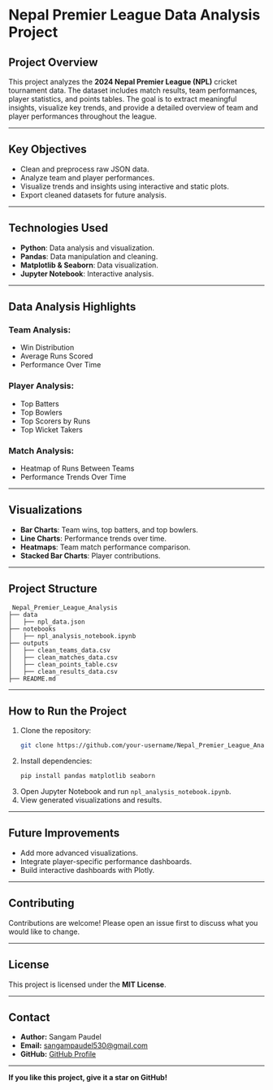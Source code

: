 #  Nepal Premier League Data Analysis Project

##  **Project Overview**
This project analyzes the **2024 Nepal Premier League (NPL)** cricket tournament data. The dataset includes match results, team performances, player statistics, and points tables. The goal is to extract meaningful insights, visualize key trends, and provide a detailed overview of team and player performances throughout the league.

---

##  **Key Objectives**
- Clean and preprocess raw JSON data.
- Analyze team and player performances.
- Visualize trends and insights using interactive and static plots.
- Export cleaned datasets for future analysis.

---

##  **Technologies Used**
- **Python**: Data analysis and visualization.
- **Pandas**: Data manipulation and cleaning.
- **Matplotlib & Seaborn**: Data visualization.
- **Jupyter Notebook**: Interactive analysis.

---

##  **Data Analysis Highlights**
### Team Analysis:
- Win Distribution
- Average Runs Scored
- Performance Over Time

### Player Analysis:
- Top Batters
- Top Bowlers
- Top Scorers by Runs
- Top Wicket Takers

### Match Analysis:
- Heatmap of Runs Between Teams
- Performance Trends Over Time

---

##  **Visualizations**
- **Bar Charts**: Team wins, top batters, and top bowlers.
- **Line Charts**: Performance trends over time.
- **Heatmaps**: Team match performance comparison.
- **Stacked Bar Charts**: Player contributions.

---

##  **Project Structure**
```
 Nepal_Premier_League_Analysis
├── data
│   ├── npl_data.json
├── notebooks
│   ├── npl_analysis_notebook.ipynb
├── outputs
│   ├── clean_teams_data.csv
│   ├── clean_matches_data.csv
│   ├── clean_points_table.csv
│   ├── clean_results_data.csv
├── README.md
```

---

##  **How to Run the Project**
1. Clone the repository:
   ```bash
   git clone https://github.com/your-username/Nepal_Premier_League_Analysis.git
   ```
2. Install dependencies:
   ```bash
   pip install pandas matplotlib seaborn
   ```
3. Open Jupyter Notebook and run `npl_analysis_notebook.ipynb`.
4. View generated visualizations and results.

---

##  **Future Improvements**
- Add more advanced visualizations.
- Integrate player-specific performance dashboards.
- Build interactive dashboards with Plotly.

---

##  **Contributing**
Contributions are welcome! Please open an issue first to discuss what you would like to change.

---

##  **License**
This project is licensed under the **MIT License**.

---

##  **Contact**
- **Author:** Sangam Paudel
- **Email:** sangampaudel530@gmail.com
- **GitHub:** [GitHub Profile](https://github.com/sangampaudel530)

---

**If you like this project, give it a star on GitHub!**
